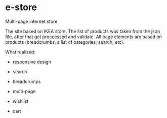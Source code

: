 # e-store
Multi-page internet store.

The site based on IKEA store. The list of products was taken from the json file, after that get proccessed and validate. All page elements are based on products (breadcrumbs, a list of categories, search, etc).

What realized:

- responsive design

- search

- breadcrumps

- multi-page

- wishlist

- cart
